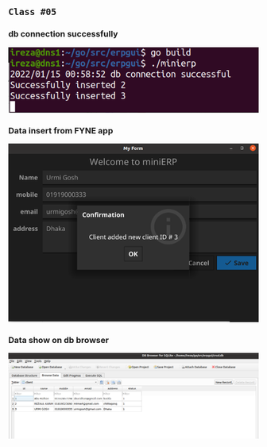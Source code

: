 ## `Class #05` 
### db connection successfully
![db](./assets/img/terminal.png)


### Data insert from FYNE app

![db](./assets/img/data_save_done.png)


### Data show on db browser

![dataShow](./assets/img/db_save.png)